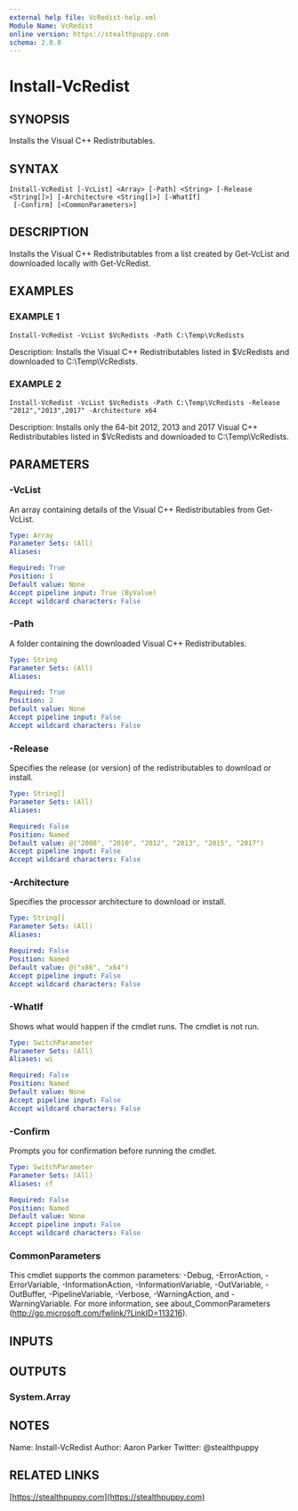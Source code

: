 ```yaml
---
external help file: VcRedist-help.xml
Module Name: VcRedist
online version: https://stealthpuppy.com
schema: 2.0.0
---
```


# Install-VcRedist

## SYNOPSIS
Installs the Visual C++ Redistributables.

## SYNTAX

```
Install-VcRedist [-VcList] <Array> [-Path] <String> [-Release <String[]>] [-Architecture <String[]>] [-WhatIf]
 [-Confirm] [<CommonParameters>]
```

## DESCRIPTION
Installs the Visual C++ Redistributables from a list created by Get-VcList and downloaded locally with Get-VcRedist.

## EXAMPLES

### EXAMPLE 1
```
Install-VcRedist -VcList $VcRedists -Path C:\Temp\VcRedists
```

Description:
Installs the Visual C++ Redistributables listed in $VcRedists and downloaded to C:\Temp\VcRedists.

### EXAMPLE 2
```
Install-VcRedist -VcList $VcRedists -Path C:\Temp\VcRedists -Release "2012","2013",2017" -Architecture x64
```

Description:
Installs only the 64-bit 2012, 2013 and 2017 Visual C++ Redistributables listed in $VcRedists and downloaded to C:\Temp\VcRedists.

## PARAMETERS

### -VcList
An array containing details of the Visual C++ Redistributables from Get-VcList.

```yaml
Type: Array
Parameter Sets: (All)
Aliases:

Required: True
Position: 1
Default value: None
Accept pipeline input: True (ByValue)
Accept wildcard characters: False
```

### -Path
A folder containing the downloaded Visual C++ Redistributables.

```yaml
Type: String
Parameter Sets: (All)
Aliases:

Required: True
Position: 2
Default value: None
Accept pipeline input: False
Accept wildcard characters: False
```

### -Release
Specifies the release (or version) of the redistributables to download or install.

```yaml
Type: String[]
Parameter Sets: (All)
Aliases:

Required: False
Position: Named
Default value: @("2008", "2010", "2012", "2013", "2015", "2017")
Accept pipeline input: False
Accept wildcard characters: False
```

### -Architecture
Specifies the processor architecture to download or install.

```yaml
Type: String[]
Parameter Sets: (All)
Aliases:

Required: False
Position: Named
Default value: @("x86", "x64")
Accept pipeline input: False
Accept wildcard characters: False
```

### -WhatIf
Shows what would happen if the cmdlet runs.
The cmdlet is not run.

```yaml
Type: SwitchParameter
Parameter Sets: (All)
Aliases: wi

Required: False
Position: Named
Default value: None
Accept pipeline input: False
Accept wildcard characters: False
```

### -Confirm
Prompts you for confirmation before running the cmdlet.

```yaml
Type: SwitchParameter
Parameter Sets: (All)
Aliases: cf

Required: False
Position: Named
Default value: None
Accept pipeline input: False
Accept wildcard characters: False
```

### CommonParameters
This cmdlet supports the common parameters: -Debug, -ErrorAction, -ErrorVariable, -InformationAction, -InformationVariable, -OutVariable, -OutBuffer, -PipelineVariable, -Verbose, -WarningAction, and -WarningVariable.
For more information, see about_CommonParameters (http://go.microsoft.com/fwlink/?LinkID=113216).

## INPUTS

## OUTPUTS

### System.Array

## NOTES
Name: Install-VcRedist
Author: Aaron Parker
Twitter: @stealthpuppy

## RELATED LINKS

[https://stealthpuppy.com](https://stealthpuppy.com)

